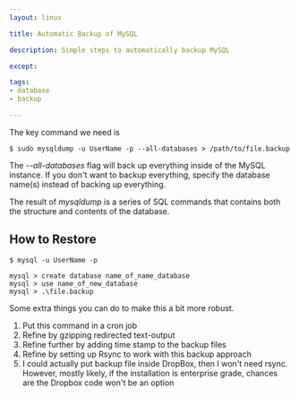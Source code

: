 ```yaml
---
layout: linux

title: Automatic Backup of MySQL

description: Simple steps to automatically backup MySQL

except:

tags:
- database
- backup

---
```


The key command we need is 

~~~
$ sudo mysqldump -u UserName -p --all-databases > /path/to/file.backup 
~~~

The *--all-databases* flag will back up everything inside of the MySQL instance. If you don't want to backup everything, specify the database name(s) instead of backing up everything.

The result of *mysqldump* is a series of SQL commands that contains both the structure and contents of the database.

## How to Restore

~~~ 
$ mysql -u UserName -p

mysql > create database name_of_name_database
mysql > use name_of_new_database
mysql > .\file.backup
~~~

Some extra things you can do to make this a bit more robust.

1. Put this command in a cron job
2. Refine by gzipping redirected text-output
3. Refine further by adding time stamp to the backup files
4. Refine by setting up Rsync to work with this backup approach
5. I could actually put backup file inside DropBox, then I won't need rsync. However, mostly likely, if the installation is enterprise grade, chances are the Dropbox code won't be an option

